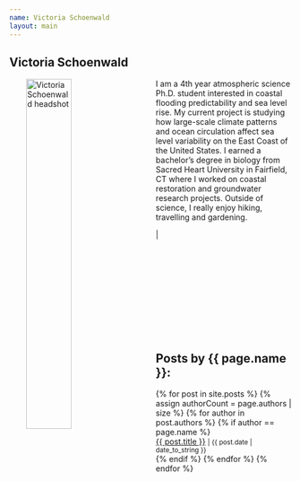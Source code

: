 ```yaml
---
name: Victoria Schoenwald
layout: main
---
```


<article class="article-page">
  <div class="page-content">
    <h2>Victoria Schoenwald</h2>
    <p><img src="{{ site.url }}/assets/img/Schoenwald_headshot.jpg" alt="Victoria Schoenwald headshot" width="40%" align="left" hspace="30">I am a 4th year atmospheric science Ph.D. student interested in coastal flooding predictability and sea level rise. My current project is studying how large-scale climate patterns and ocean circulation affect sea level variability on the East Coast of the United States. I earned a bachelor’s degree in biology from Sacred Heart University in Fairfield, CT where I worked on coastal restoration and groundwater research projects. Outside of science, I really enjoy hiking, travelling and gardening.  </p>
    <a href="https://twitter.com/vkschoenwald" target="_blank"><i class="fa fa-twitter" aria-hidden="true"></i></a> | <a href="https://www.linkedin.com/in/victoria-schoenwald-69346a13b/" target="_blank"><i class="fa fa-linkedin" aria-hidden="true"></i></a><br><br><br><br><br><br><br><br><br><br><br>
    <h2>Posts by {{ page.name }}:</h2>
    <ul>
    {% for post in site.posts %}
      {% assign authorCount = page.authors | size %}
      {% for author in post.authors %}
        {% if author == page.name %}
          <div class="tag-list">
            <span><a href="{{ site.baseurl }}{{ post.url }}">{{ post.title }}</a></span>
            <small><span>| {{ post.date | date_to_string }}</span></small>
          </div>
        {% endif %}
      {% endfor %}
    {% endfor %}
    </ul>
  </div> <!-- End Page Content -->
</article> <!-- End Article Page -->
